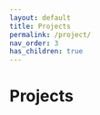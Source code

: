 ```yaml
---
layout: default
title: Projects
permalink: /project/
nav_order: 3
has_children: true
---
```


# Projects
